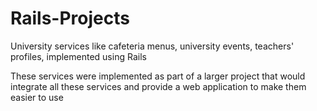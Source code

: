 # Rails-Projects
University services like cafeteria menus, university events, teachers' profiles, implemented using Rails

These services were implemented as part of a larger project that would integrate all these services and provide a web application to make them easier to use

